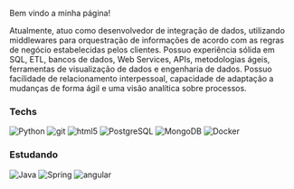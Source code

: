 <p>Bem vindo a minha página!</p>

<p>Atualmente, atuo como desenvolvedor de integração de dados, utilizando middlewares para orquestração de informações de acordo com as regras de negócio estabelecidas pelos clientes. Possuo experiência sólida em SQL, ETL, bancos de dados, Web Services, APIs, metodologias ágeis, ferramentas de visualização de dados e engenharia de dados. Possuo facilidade de relacionamento interpessoal, capacidade de adaptação a mudanças de forma ágil e uma visão analítica sobre processos.</p>


<h3>Techs</h3>
<p>
  <img alt="Python" src="https://img.shields.io/badge/Python-20232A?style=flat-square&logo=python">
  <img alt="git" src="https://img.shields.io/badge/-Git-F05032?style=flat-square&logo=git&logoColor=white" />
  <img alt="html5" src="https://img.shields.io/badge/-HTML5-E34F26?style=flat-square&logo=html5&logoColor=white" />
  <img alt="PostgreSQL" src="https://img.shields.io/badge/PostgreSQL-316192?style=flat-square&logo=postgresql&logoColor=white" />
  <img alt="MongoDB" src="https://img.shields.io/badge/-MongoDB-13aa52?style=flat-square&logo=mongodb&logoColor=white" />
  <img alt="Docker" src="https://img.shields.io/badge/-Docker-46a2f1?style=flat-square&logo=docker&logoColor=white" />

</p>
<h3>Estudando</h3>
<p>
  <img alt="Java" src="https://img.shields.io/badge/java-%23ED8B00.svg?style=flat-square&logo=openjdk&logoColor=white">
  <img alt="Spring" src="https://img.shields.io/badge/Spring-6DB33F?style=flat-square&logo=spring&logoColor=white">
  <img alt="angular" src="https://img.shields.io/badge/-Angular-DD0031?style=flat-square&logo=angular&logoColor=white" />
</p>
